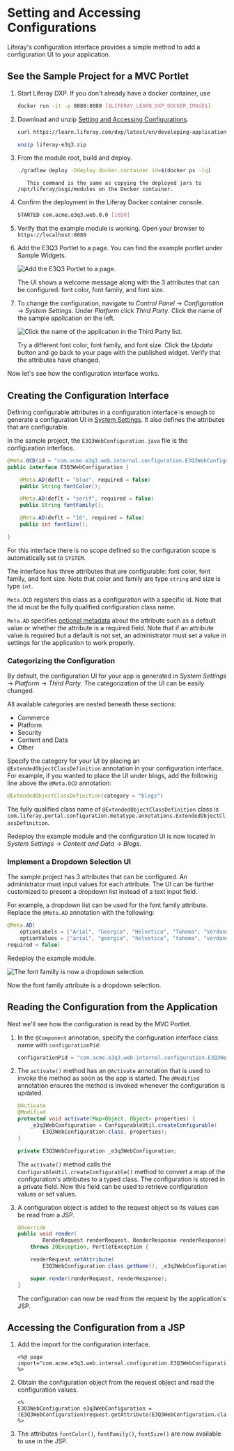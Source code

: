 # Setting and Accessing Configurations

Liferay's configuration interface provides a simple method to add a configuration UI to your application. 

## See the Sample Project for a MVC Portlet

1. Start Liferay DXP. If you don't already have a docker container, use

    ```bash
    docker run -it -p 8080:8080 [$LIFERAY_LEARN_DXP_DOCKER_IMAGE$]
    ```
1. Download and unzip [Setting and Accessing Configurations](./liferay-e3q3.zip).

    ```bash
    curl https://learn.liferay.com/dxp/latest/en/developing-applications/core-frameworks/configurable-application/liferay-e3q3.zip -O
    ```

    ```bash
    unzip liferay-e3q3.zip
    ```

1. From the module root, build and deploy.

    ```bash
    ./gradlew deploy -Ddeploy.docker.container.id=$(docker ps -lq)
    ```

    ```note::
       This command is the same as copying the deployed jars to /opt/liferay/osgi/modules on the Docker container.
    ```

1. Confirm the deployment in the Liferay Docker container console.

    ```bash
    STARTED com.acme.e3q3.web.0.0 [1650]

1. Verify that the example module is working. Open your browser to `https://localhost:8080`

1. Add the E3Q3 Portlet to a page. You can find the example portlet under Sample Widgets.

    ![Add the E3Q3 Portlet to a page.](./setting-and-accessing-configurations/images/01.png)

    The UI shows a welcome message along with the 3 attributes that can be configured: font color, font family, and font size.

1. To change the configuration, navigate to *Control Panel* &rarr; *Configuration* &rarr; *System Settings*. Under *Platform* click *Third Party*. Click the name of the sample application on the left.

    ![Click the name of the application in the Third Party list.](./setting-and-accessing-configurations/images/02.png)

    Try a different font color, font family, and font size. Click the *Update* button and go back to your page with the published widget. Verify that the attributes have changed.

Now let's see how the configuration interface works.

## Creating the Configuration Interface

Defining configurable attributes in a configuration interface is enough to generate a configuration UI in [System Settings](../../../system-administration/configuring-liferay/system-settings.md). It also defines the attributes that are configurable.

In the sample project, the `E3Q3WebConfiguration.java` file is the configuration interface. 

```java
@Meta.OCD(id = "com.acme.e3q3.web.internal.configuration.E3Q3WebConfiguration")
public interface E3Q3WebConfiguration {

	@Meta.AD(deflt = "blue", required = false)
	public String fontColor();

	@Meta.AD(deflt = "serif", required = false)
	public String fontFamily();

	@Meta.AD(deflt = "16", required = false)
	public int fontSize();

}
```

For this interface there is no scope defined so the configuration scope is automatically set to `SYSTEM`.

The interface has three attributes that are configurable: font color, font family, and font size. Note that color and family are type `string` and size is type `int`.

`Meta.OCD` registers this class as a configuration with a specific id. Note that the id must be the fully qualified configuration class name.

`Meta.AD` specifies [optional metadata](http://bnd.bndtools.org/chapters/210-metatype.html) about the attribute such as a default value or whether the attribute is a required field. Note that if an attribute value is required but a default is not set, an administrator must set a value in settings for the application to work properly.

### Categorizing the Configuration

By default, the configuration UI for your app is generated in *System Settings* &rarr; *Platform* &rarr; *Third Party*. The categorization of the UI can be easily changed.

All available categories are nested beneath these sections:

* Commerce
* Platform
* Security
* Content and Data
* Other

Specify the category for your UI by placing an `@ExtendedObjectClassDefinition` annotation in your configuration interface. For example, if you wanted to place the UI under blogs, add the following line above the `@Meta.OCD` annotation:

```java
@ExtendedObjectClassDefinition(category = "blogs")
```

The fully qualified class name of `@ExtendedObjectClassDefinition` class is `com.liferay.portal.configuration.metatype.annotations.ExtendedObjectClassDefinition`.

Redeploy the example module and the configuration UI is now located in *System Settings* &rarr; *Content and Data* &rarr; *Blogs*.

### Implement a Dropdown Selection UI

The sample project has 3 attributes that can be configured. An administrator must input values for each attribute. The UI can be further customized to present a dropdown list instead of a text input field.

For example, a dropdown list can be used for the font family attribute. Replace the `@Meta.AD` annotation with the following:

```java
@Meta.AD(
	optionLabels = {"Arial", "Georgia", "Helvetica", "Tahoma", "Verdana"},
	optionValues = {"arial", "georgia", "helvetica", "tahoma", "verdana"},
required = false)
```

Redeploy the example module.

![The font familly is now a dropdown selection.](./setting-and-accessing-configurations/images/03.png)

Now the font family attribute is a dropdown selection.

## Reading the Configuration from the Application

Next we'll see how the configuration is read by the MVC Portlet.

1. In the `@Component` annotation, specify the configuration interface class name with `configurationPid`:

    ```java
    configurationPid = "com.acme.e3q3.web.internal.configuration.E3Q3WebConfiguration"
    ```

1. The `activate()` method has an `@Activate` annotation that is used to invoke the method as soon as the app is started. The `@Modified` annotation ensures the method is invoked whenever the configuration is updated.

    ```java
    @Activate
	@Modified
	protected void activate(Map<Object, Object> properties) {
		_e3q3WebConfiguration = ConfigurableUtil.createConfigurable(
			E3Q3WebConfiguration.class, properties);
	}

	private E3Q3WebConfiguration _e3q3WebConfiguration;
    ```

    The `activate()` method calls the `ConfigurableUtil.createConfigurable()` method to convert a map of the configuration's attributes to a typed class. The configuration is stored in a private field. Now this field can be used to retrieve configuration values or set values.

1. A configuration object is added to the request object so its values can be read from a JSP. 

    ```java
    @Override
	public void render(
			RenderRequest renderRequest, RenderResponse renderResponse)
		throws IOException, PortletException {

		renderRequest.setAttribute(
			E3Q3WebConfiguration.class.getName(), _e3q3WebConfiguration);

		super.render(renderRequest, renderResponse);
	}    
    ```

    The configuration can now be read from the request by the application's JSP.

## Accessing the Configuration from a JSP

1. Add the import for the configuration interface.

    ```markup
    <%@ page import="com.acme.e3q3.web.internal.configuration.E3Q3WebConfiguration" %>
    ```

1. Obtain the configuration object from the request object and read the configuration values.

    ```markup
    <%
    E3Q3WebConfiguration e3q3WebConfiguration = (E3Q3WebConfiguration)request.getAttribute(E3Q3WebConfiguration.class.getName());
    %>
    ```

1. The attributes `fontColor()`, `fontFamily()`, `fontSize()` are now available to use in the JSP. 
